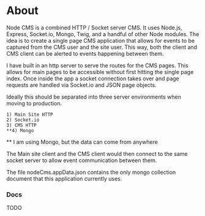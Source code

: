 # About

Node CMS is a combined HTTP / Socket server CMS. It uses Node.js, Express, Socket.io, Mongo, Twig, and a handful of other Node modules. The idea is to create a single page CMS application that allows for events to be captured from the CMS user and the site user. This way, both the client and CMS client can be alerted to events happening between them.

I have built in an http server to serve the routes for the CMS pages. This allows for main pages to be accessible without first hitting the single page index. Once inside the app a socket connection takes over and page requests are handled via Socket.io and JSON page objects.

Ideally this should be separated into three server environments when moving to production.

	1) Main Site HTTP
	2) Socket.io
	3) CMS HTTP
	**4) Mongo

** I am using Mongo, but the data can come from anywhere

The Main site client and the CMS client would then connect to the same socket server to allow event communication between them.

The file nodeCms.appData.json contains the only mongo collection document that this application currently uses.

### Docs

TODO